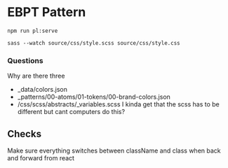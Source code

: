 # EBPT Pattern

``` npm run pl:serve ```

``` sass --watch source/css/style.scss source/css/style.css ```

### Questions
Why are there three 
- _data/colors.json
- _patterns/00-atoms/01-tokens/00-brand-colors.json
- /css/scss/abstracts/_variables.scss
I kinda get that the scss has to be different but cant computers do this?

## Checks

Make sure everything switches between className and class when back and forward from react
